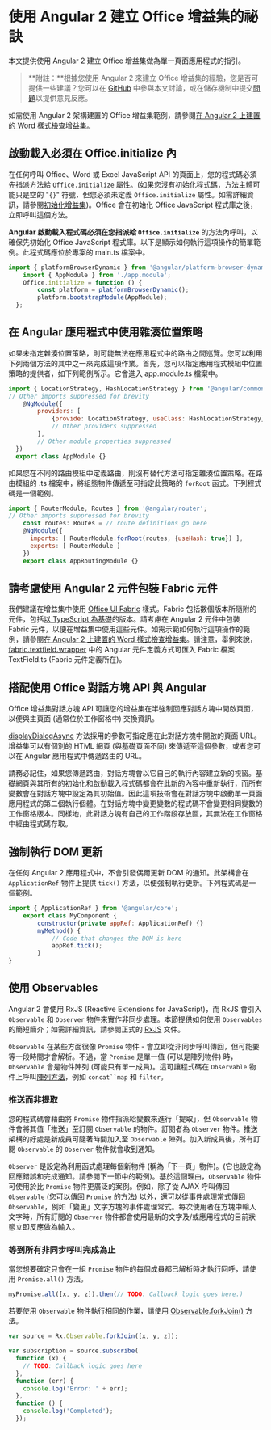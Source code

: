 ﻿# <a name="tips-for-creating-office-addins-with-angular-2"></a>使用 Angular 2 建立 Office 增益集的祕訣 

本文提供使用 Angular 2 建立 Office 增益集做為單一頁面應用程式的指引。

>**附註：**根據您使用 Angular 2 來建立 Office 增益集的經驗，您是否可提供一些建議？您可以在 [GitHub](https://github.com/OfficeDev/office-js-docs) 中參與本文討論，或在儲存機制中提交[問題](https://github.com/OfficeDev/office-js-docs/issues)以提供意見反應。 

如需使用 Angular 2 架構建置的 Office 增益集範例，請參閱[在 Angular 2 上建置的 Word 樣式檢查增益集](https://github.com/OfficeDev/Word-Add-in-Angular2-StyleChecker)。

## <a name="bootstrapping-must-be-inside-officeinitialize"></a>啟動載入必須在 Office.initialize 內

在任何呼叫 Office、Word 或 Excel JavaScript API 的頁面上，您的程式碼必須先指派方法給 `Office.initialize` 屬性。(如果您沒有初始化程式碼，方法主體可能只是空的 "`{}`" 符號，但您必須未定義 `Office.initialize` 屬性。如需詳細資訊，請參閱[初始化增益集](http://dev.office.com/docs/add-ins/develop/understanding-the-javascript-api-for-office#initializing-your-add-in))。Office 會在初始化 Office JavaScript 程式庫之後，立即呼叫這個方法。

**Angular 啟動載入程式碼必須在您指派給 `Office.initialize`** 的方法內呼叫，以確保先初始化 Office JavaScript 程式庫。以下是顯示如何執行這項操作的簡單範例。此程式碼應位於專案的 main.ts 檔案中。

```js
import { platformBrowserDynamic } from '@angular/platform-browser-dynamic';
    import { AppModule } from './app.module';
    Office.initialize = function () {
        const platform = platformBrowserDynamic();
        platform.bootstrapModule(AppModule);
  };
```

## <a name="use-the-hash-location-strategy-in-the-angular-application"></a>在 Angular 應用程式中使用雜湊位置策略

如果未指定雜湊位置策略，則可能無法在應用程式中的路由之間巡覽。您可以利用下列兩個方法的其中之一來完成這項作業。首先，您可以指定應用程式模組中位置策略的提供者，如下列範例所示。它會進入 app.module.ts 檔案中。

```js
import { LocationStrategy, HashLocationStrategy } from '@angular/common';
// Other imports suppressed for brevity
    @NgModule({
        providers: [
            {provide: LocationStrategy, useClass: HashLocationStrategy},
            // Other providers suppressed
        ],
        // Other module properties suppressed
  })
  export class AppModule {}
``` 

如果您在不同的路由模組中定義路由，則沒有替代方法可指定雜湊位置策略。在路由模組的 .ts 檔案中，將組態物件傳遞至可指定此策略的 `forRoot` 函式。下列程式碼是一個範例。 

```js
import { RouterModule, Routes } from '@angular/router';
// Other imports suppressed for brevity
    const routes: Routes = // route definitions go here
    @NgModule({
      imports: [ RouterModule.forRoot(routes, {useHash: true}) ],
      exports: [ RouterModule ]
    })
    export class AppRoutingModule {}
```   


## <a name="consider-wrapping-fabric-components-with-angular-2-components"></a>請考慮使用 Angular 2 元件包裝 Fabric 元件

我們建議在增益集中使用 [Office UI Fabric](http://dev.office.com/fabric#/fabric-js) 樣式。Fabric 包括數個版本所隨附的元件，包括[以 TypeScript 為基礎](https://github.com/OfficeDev/office-ui-fabric-js)的版本。請考慮在 Angular 2 元件中包裝 Fabric 元件，以便在增益集中使用這些元件。如需示範如何執行這項操作的範例，請參閱[在 Angular 2 上建置的 Word 樣式檢查增益集](https://github.com/OfficeDev/Word-Add-in-Angular2-StyleChecker)。請注意，舉例來說，[fabric.textfield.wrapper](https://github.com/OfficeDev/Word-Add-in-Angular2-StyleChecker/blob/master/app/shared/office-fabric-component-wrappers/fabric.textfield.wrapper.component.ts) 中的 Angular 元件定義方式可匯入 Fabric 檔案 TextField.ts (Fabric 元件定義所在)。 


## <a name="using-the-office-dialog-api-with-angular"></a>搭配使用 Office 對話方塊 API 與 Angular

Office 增益集對話方塊 API 可讓您的增益集在半強制回應對話方塊中開啟頁面，以便與主頁面 (通常位於工作窗格中) 交換資訊。 

[displayDialogAsync](http://dev.office.com/reference/add-ins/shared/officeui.displaydialogasync) 方法採用的參數可指定應在此對話方塊中開啟的頁面 URL。增益集可以有個別的 HTML 網頁 (與基礎頁面不同) 來傳遞至這個參數，或者您可以在 Angular 應用程式中傳遞路由的 URL。 

請務必記住，如果您傳遞路由，對話方塊會以它自己的執行內容建立新的視窗。基礎網頁與其所有的初始化和啟動載入程式碼都會在此新的內容中重新執行，而所有變數會在對話方塊中設定為其初始值。因此這項技術會在對話方塊中啟動單一頁面應用程式的第二個執行個體。在對話方塊中變更變數的程式碼不會變更相同變數的工作窗格版本。同樣地，此對話方塊有自己的工作階段存放區，其無法在工作窗格中經由程式碼存取。  


## <a name="forcing-an-update-of-the-dom"></a>強制執行 DOM 更新

在任何 Angular 2 應用程式中，不會引發偶爾更新 DOM 的通知。此架構會在 `ApplicationRef` 物件上提供 `tick()` 方法，以便強制執行更新。下列程式碼是一個範例。

```js
import { ApplicationRef } from '@angular/core';
    export class MyComponent {
        constructor(private appRef: ApplicationRef) {}
        myMethod() {
            // Code that changes the DOM is here
            appRef.tick();
        }
}
``` 

## <a name="using-observables"></a>使用 Observables

Angular 2 會使用 RxJS (Reactive Extensions for JavaScript)，而 RxJS 會引入 `Observable` 和 `Observer` 物件來實作非同步處理。本節提供如何使用 `Observables` 的簡短簡介；如需詳細資訊，請參閱正式的 [RxJS](http://reactivex.io/rxjs/) 文件。

`Observable` 在某些方面很像 `Promise` 物件 - 會立即從非同步呼叫傳回，但可能要等一段時間才會解析。不過，當 `Promise` 是單一值 (可以是陣列物件) 時，`Observable` 會是物件陣列 (可能只有單一成員)。這可讓程式碼在 `Observable` 物件上呼叫[陣列方法](http://www.w3schools.com/jsref/jsref_obj_array.asp)，例如 `concat``map` 和 `filter`。 

### <a name="pushing-instead-of-pulling"></a>推送而非提取

您的程式碼會藉由將 `Promise` 物件指派給變數來進行「提取」，但 `Observable` 物件會將其值「推送」至訂閱 `Observable` 的物件。訂閱者為 `Observer` 物件。推送架構的好處是新成員可隨著時間加入至 `Observable` 陣列。加入新成員後，所有訂閱 `Observable` 的 `Observer` 物件就會收到通知。 

`Observer` 是設定為利用函式處理每個新物件 (稱為「下一頁」物件)。(它也設定為回應錯誤和完成通知。請參閱下一節中的範例)。基於這個理由，`Observable` 物件可使用於比 `Promise` 物件更廣泛的案例。例如，除了從 AJAX 呼叫傳回 `Observable` (您可以傳回 `Promise` 的方法) 以外，還可以從事件處理常式傳回 `Observable`，例如「變更」文字方塊的事件處理常式。每次使用者在方塊中輸入文字時，所有訂閱的 `Observer` 物件都會使用最新的文字及/或應用程式的目前狀態立即反應做為輸入。 


### <a name="waiting-until-all-asynchronous-calls-have-completed"></a>等到所有非同步呼叫完成為止

當您想要確定只會在一組 `Promise` 物件的每個成員都已解析時才執行回呼，請使用 `Promise.all()` 方法。

```js
myPromise.all([x, y, z]).then(// TODO: Callback logic goes here.)
``` 

若要使用 `Observable` 物件執行相同的作業，請使用 [Observable.forkJoin()](https://github.com/Reactive-Extensions/RxJS/blob/master/doc/api/core/operators/forkjoin.md) 方法。  

```js
var source = Rx.Observable.forkJoin([x, y, z]);

var subscription = source.subscribe(
  function (x) {
    // TODO: Callback logic goes here
  },
  function (err) {
    console.log('Error: ' + err);
  },
  function () {
    console.log('Completed');
  });
``` 

